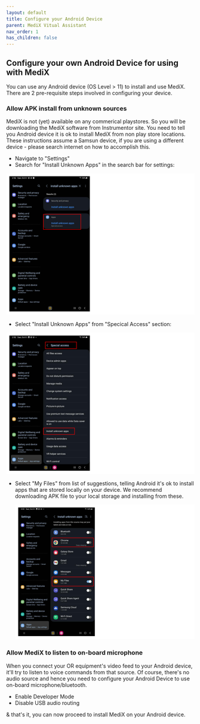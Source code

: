 ```yaml
---
layout: default
title: Configure your Android Device
parent: MediX Vitual Assistant
nav_order: 1
has_children: false
---
```


## Configure your own Android Device for using with MediX

You can use any Android device (OS Level > 11) to install and use MediX. There are 2 pre-requisite steps involved in configuring your device.

### Allow APK install from unknown sources

MediX is not (yet) available on any commerical playstores. So you will be downloading the MediX software from Instrumentor site. You need to tell you Android device it is ok to install MediX from non play store locations. These instructions assume a Samsun device, if you are using a different device - please search internet on how to accomplish this.

- Navigate to "Settings"
- Search for "Install Unknown Apps" in the search bar for settings:

![Settings](/assets/images/medix/unknown-app-suggestions.png)

- Select "Install Unknown Apps" from "Specical Access" section:

![SpecialAccess](/assets/images/medix/special-access-unknown-apps.png)

- Select "My Files" from list of suggestions, telling Android it's ok to install apps that are stored locally on your device. We recommend downloading APK file to your local storage and installing from these.

  ![LocationSuggestions](/assets/images/medix/unknown-apps-selections.png)

### Allow MediX to listen to on-board microphone

When you connect your OR equipment's video feed to your Android device, it'll try to listen to voice commands from that source. Of course, there's no audio source and hence you need to configure your Android Device to use on-board microphone/bluetooth.

- Enable Developer Mode
- Disable USB audio routing

& that's it, you can now proceed to install MediX on your Android device.
